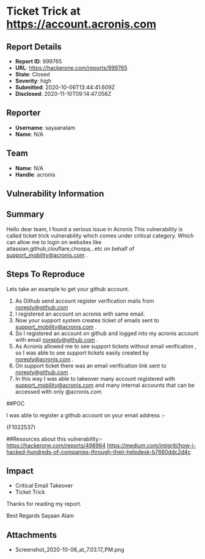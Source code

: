 # Ticket Trick at https://account.acronis.com

## Report Details
- **Report ID**: 999765
- **URL**: https://hackerone.com/reports/999765
- **State**: Closed
- **Severity**: high
- **Submitted**: 2020-10-06T13:44:41.609Z
- **Disclosed**: 2020-11-10T09:14:47.056Z

## Reporter
- **Username**: sayaanalam
- **Name**: N/A

## Team
- **Name**: N/A
- **Handle**: acronis

## Vulnerability Information
## Summary
Hello dear team,
I found a serious issue in Acronis
This vulnerability is called ticket trick vulnerability which comes under critical category. Which can allow me to login on websites like atlassian,github,clouflare,choopa,..etc on behalf of support_mobility@acronis.com .

## Steps To Reproduce
Lets take an example to get your github account.

1. As Github send account register verification mails from noreply@github.com
2. I registered an account on acronis with same email.
3. Now your support system creates ticket of emails sent to  support_mobility@acronis.com .
4. So I registered an account  on github and logged into my acronis account with email noreply@github.com .
5. As Acronis allowed me to see support tickets without email verification , so I was able to see support tickets easily created by noreply@acronis.com .
6. On support ticket there was an email verification link sent to noreply@github.com .
7. In this way I was able to takeover many account registered with  support_mobility@acronis.com and many internal accounts that can be accessed with only @acronis.com

##POC

I was able to register a github account on your email address :-

{F1022537}

##Resources about this vulnerability:-
https://hackerone.com/reports/498964
https://medium.com/intigriti/how-i-hacked-hundreds-of-companies-through-their-helpdesk-b7680ddc2d4c

## Impact

* Critical Email Takeover
* Ticket Trick


Thanks for reading my report.

Best Regards
Sayaan Alam

## Attachments
- Screenshot_2020-10-06_at_7.03.17_PM.png
